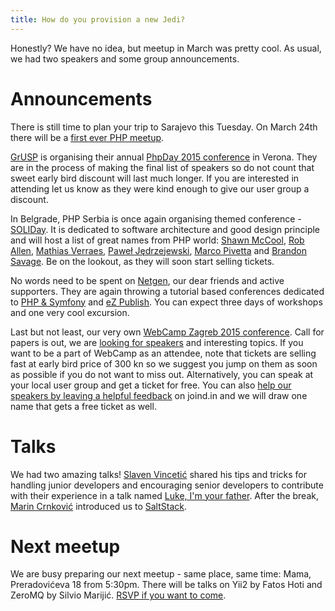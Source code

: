 ```yaml
---
title: How do you provision a new Jedi?
---
```


Honestly? We have no idea, but meetup in March was pretty cool. As usual, we had two speakers and some group announcements.


Announcements
=============
There is still time to plan your trip to Sarajevo this Tuesday. On March 24th there will be a 
[first ever PHP meetup](http://www.meetup.com/Sarajevo-PHP-Meetup/events/220577214/). 

[GrUSP](https://twitter.com/grusp) is organising their annual [PhpDay 2015 conference](http://2015.phpday.it/) in 
Verona. They are in the process of making the final list of speakers so do not count that sweet early bird discount 
will last much longer. If you are interested in attending let us know as they were kind enough to give our user 
group a discount.

In Belgrade, PHP Serbia is once again organising themed conference - [SOLIDay](http://soliday.phpsrbija.rs/). 
It is dedicated to software architecture and good design principle and will host a list of great names from PHP world: 
[Shawn McCool](https://twitter.com/ShawnMcCool/), [Rob Allen](https://twitter.com/akrabat/), 
[Mathias Verraes](https://twitter.com/mathiasverraes/), [Paweł Jędrzejewski](https://twitter.com/pjedrzejewski/), 
[Marco Pivetta](https://twitter.com/Ocramius/) and [Brandon Savage](https://twitter.com/brandonsavage/). Be on the 
lookout, as they will soon start selling tickets.

No words need to be spent on [Netgen](http://www.netgenlabs.com/), our dear friends and active supporters. 
They are again throwing a tutorial based conferences dedicated to 
[PHP & Symfony](http://2015.phpsummercamp.com/) and [eZ Publish](http://2015.ezsummercamp.com/).
You can expect three days of workshops and one very cool excursion.

Last but not least, our very own [WebCamp Zagreb 2015 conference](https://2015.webcampzg.org/). Call for papers is out,
we are [looking for speakers](https://2015.webcampzg.org/cfp/) and interesting topics. If you want to be a part of 
WebCamp as an attendee, note that tickets are selling fast at early bird price of 300 kn so we suggest you jump on them 
as soon as possible if you do not want to miss out. Alternatively, you can speak at your local user group and get 
a ticket for free. You can also [help our speakers by leaving a helpful feedback](http://joind.in/event/view/3497) on 
joind.in and we will draw one name that gets a free ticket as well.


Talks
=====
We had two amazing talks! [Slaven Vincetić](https://twitter.com/st00net) shared his tips and tricks for handling 
junior developers and encouraging senior developers to contribute with their experience in a talk named 
[Luke, I'm your father](/videos/zgphp-slaven-vincetic-luke-i-m-your-father). After the break, 
[Marin Crnković](http://blog.anorgan.com/) introduced us to [SaltStack](/videos/zgphp-marin-crnkovic-saltstack).


Next meetup
===========
We are busy preparing our next meetup - same place, same time: Mama, Preradovićeva 18 from 5:30pm. There will be talks
on Yii2 by Fatos Hoti and ZeroMQ by Silvio Marijić. [RSVP if you want to come](http://www.meetup.com/ZgPHP-meetup/events/205929152/).
